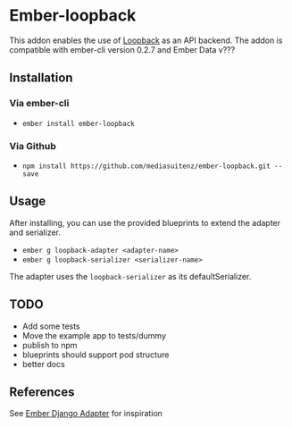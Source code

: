 # Ember-loopback

This addon enables the use of [Loopback](loopback.io) 
as an API backend. The addon is compatible with ember-cli version 0.2.7 and Ember Data v???

## Installation

### Via ember-cli

* `ember install ember-loopback`

### Via Github

* `npm install https://github.com/mediasuitenz/ember-loopback.git --save`

## Usage

After installing, you can use the provided blueprints to extend the adapter and serializer.

* `ember g loopback-adapter <adapter-name>`
* `ember g loopback-serializer <serializer-name>`

The adapter uses the `loopback-serializer` as its defaultSerializer.


## TODO
* Add some tests
* Move the example app to tests/dummy
* publish to npm
* blueprints should support pod structure
* better docs


## References
See [Ember Django Adapter](https://github.com/dustinfarris/ember-django-adapter) for inspiration
